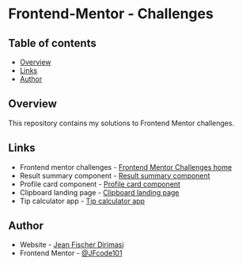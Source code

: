 # Frontend-Mentor - Challenges

## Table of contents

- [Overview](#overview)
- [Links](#links)
- [Author](#author)

## Overview

This repository contains my solutions to Frontend Mentor challenges.

## Links

- Frontend mentor challenges - [Frontend Mentor Challenges home](https://jfcode101.github.io/frontend-mentor-challenges/index.html)
- Result summary component - [Result summary component](https://jfcode101.github.io/frontend-mentor-challenges/results-summary/index.html)
- Profile card component - [Profile card component](https://jfcode101.github.io/frontend-mentor-challenges/profile-card-component/index.html)
- Clipboard landing page - [Clipboard landing page](https://jfcode101.github.io/frontend-mentor-challenges/clipboard-landing-page/index.html)
- Tip calculator app - [Tip calculator app](https://jfcode101.github.io/frontend-mentor-challenges/tip-calculator-app/index.html)

## Author

- Website - [Jean Fischer Dirimasi](https://devjfd.com/)
- Frontend Mentor - [@JFcode101](https://www.frontendmentor.io/profile/jfcode101)
